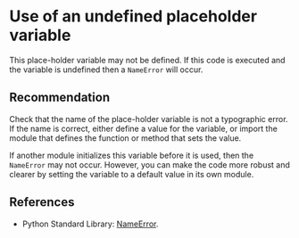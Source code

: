 # Use of an undefined placeholder variable
This place-holder variable may not be defined. If this code is executed and the variable is undefined then a `NameError` will occur.


## Recommendation
Check that the name of the place-holder variable is not a typographic error. If the name is correct, either define a value for the variable, or import the module that defines the function or method that sets the value.

If another module initializes this variable before it is used, then the `NameError` may not occur. However, you can make the code more robust and clearer by setting the variable to a default value in its own module.


## References
* Python Standard Library: [NameError](https://docs.python.org/library/exceptions.html#exceptions.NameError).
